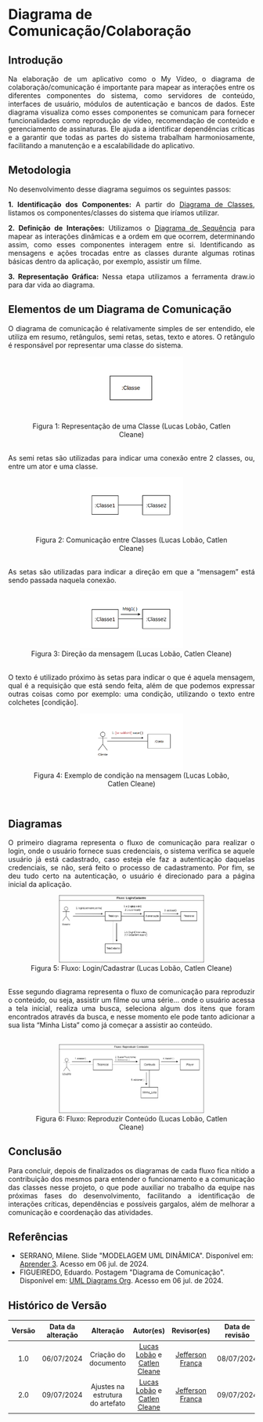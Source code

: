 # Diagrama de Comunicação/Colaboração

## Introdução

<div style="text-align: justify;">
    Na elaboração de um aplicativo como o My Vídeo, o diagrama de colaboração/comunicação é importante para mapear as interações entre os diferentes componentes do sistema, como servidores de conteúdo, interfaces de usuário, módulos de autenticação e bancos de dados. Este diagrama visualiza como esses componentes se comunicam para fornecer funcionalidades como reprodução de vídeo, recomendação de conteúdo e gerenciamento de assinaturas. Ele ajuda a identificar dependências críticas e a garantir que todas as partes do sistema trabalham harmoniosamente, facilitando a manutenção e a escalabilidade do aplicativo.
</div>

## Metodologia

<div style="text-align: justify;">

No desenvolvimento desse diagrama seguimos os seguintes passos:

**1. Identificação dos Componentes:** A partir do [Diagrama de Classes](/docs/Modelagem/2.1.1.1.DiagramadeClasses.md), listamos os componentes/classes do sistema que iríamos utilizar.

**2. Definição de Interações:** Utilizamos o [Diagrama de Sequência](/docs/Modelagem/2.1.2.1.DiagramadeSequencia.md) para mapear as interações dinâmicas e a ordem em que ocorrem, determinando assim, como esses componentes interagem entre si. Identificando as mensagens e ações trocadas entre as classes durante algumas rotinas básicas dentro da aplicação, por exemplo, assistir um filme.

**3. Representação Gráfica:** Nessa etapa utilizamos a ferramenta draw.io para dar vida ao diagrama.

</div>

## Elementos de um Diagrama de Comunicação

<div style="text-align: justify;">
    O diagrama de comunicação é relativamente simples de ser entendido, ele utiliza em resumo, retângulos, semi retas, setas, texto e atores. O retângulo é responsável por representar uma classe do sistema.
</div>
<div style="text-align: center;">
  <figure>
    <img src="../assets/img/modelagem/diagramaComunicacao/classe_com.png" alt="Diagrama de Comunicação 1" width="50%">
    <figcaption>Figura 1: Representação de uma Classe (Lucas Lobão, Catlen Cleane)</figcaption>
  </figure>
</div>

</br>

<div style="text-align: justify;">
    As semi retas são utilizadas para indicar uma conexão entre 2 classes, ou, entre um ator e uma classe.
</div>
<div style="text-align: center;">
  <figure>
    <img src="../assets/img/modelagem/diagramaComunicacao/Comun_class.png" alt="Diagrama de Comunicação 1" width="50%">
    <figcaption>Figura 2: Comunicação entre Classes (Lucas Lobão, Catlen Cleane)</figcaption>
  </figure>
</div>

</br>

<div style="text-align: justify;">
    As setas são utilizadas para indicar a direção em que a “mensagem” está sendo passada naquela conexão.
</div>
<div style="text-align: center;">
  <figure>
    <img src="../assets/img/modelagem/diagramaComunicacao/class_msg.png" alt="Diagrama de Comunicação 1" width="50%">
    <figcaption>Figura 3: Direção da mensagem (Lucas Lobão, Catlen Cleane)</figcaption>
  </figure>
</div>

</br>

<div style="text-align: justify;">
    O texto é utilizado próximo às setas para indicar o que é aquela mensagem, qual é a requisição que está sendo feita, além de que podemos expressar outras coisas como por exemplo: uma condição, utilizando o texto entre colchetes [condição].
</div>
<div style="text-align: center;">
  <figure>
    <img src="../assets/img/modelagem/diagramaComunicacao/class_cond.png" alt="Diagrama de Comunicação 1" width="50%">
    <figcaption>Figura 4: Exemplo de condição na mensagem (Lucas Lobão, Catlen Cleane)</figcaption>
  </figure>
</div>

</br>

## Diagramas
<div style="text-align: justify;">
O primeiro diagrama representa o fluxo de comunicação para realizar o login, onde o usuário fornece suas credenciais, o sistema verifica se aquele usuário já está cadastrado, caso esteja ele faz a autenticação daquelas credenciais, se não, será feito o processo de cadastramento. Por fim, se deu tudo certo na autenticação, o usuário é direcionado para a página inicial da aplicação.
</div>
<div style="text-align: center;">
  <figure>
    <img src="../assets/img/modelagem/diagramaComunicacao/Diagrama_Comunicação.jpg" alt="Diagrama de Comunicação 1" width="70%">
    <figcaption>Figura 5: Fluxo: Login/Cadastrar (Lucas Lobão, Catlen Cleane)</figcaption>
  </figure>
</div>
</br>
<div style="text-align: justify;">
Esse segundo diagrama representa o fluxo de comunicação para reproduzir o conteúdo, ou seja, assistir um filme ou uma série… onde o usuário acessa a tela inicial, realiza uma busca, seleciona algum dos itens que foram encontrados através da busca, e nesse momento ele pode tanto adicionar a sua lista “Minha Lista” como já começar a assistir ao conteúdo.
</div>
</br>
<div style="text-align: center;">
  <figure>
    <img src="../assets/img/modelagem/diagramaComunicacao/Diagram_Comunic_Assistir.drawio.png" alt="Diagrama de Comunicação 1" width="70%">
    <figcaption>Figura 6: Fluxo: Reproduzir Conteúdo (Lucas Lobão, Catlen Cleane)</figcaption>
  </figure>
</div>

## Conclusão

<div style="text-align: justify;">
Para concluir, depois de finalizados os diagramas de cada fluxo fica nítido a contribuição dos mesmos para entender o funcionamento e a comunicação das classes nesse projeto, o que pode auxiliar no trabalho da equipe nas próximas fases do desenvolvimento, facilitando a identificação de interações críticas, dependências e possíveis gargalos, além de melhorar a comunicação e coordenação das atividades.
</div>

## Referências

- SERRANO, Milene. Slide "MODELAGEM UML DINÂMICA". Disponível em: [Aprender 3](https://aprender3.unb.br/pluginfile.php/2790248/mod_label/intro/Arquitetura%20e%20Desenho%20de%20Software%20-%20Aula%20Modelagem%20UML%20Din%C3%A2mica%20-%20Profa.%20Milene.pdf). Acesso em 06 jul. de 2024. </br>
- FIGUEIREDO, Eduardo. Postagem "Diagrama de Comunicação". Disponível em: [UML Diagrams Org](https://homepages.dcc.ufmg.br/~figueiredo/disciplinas/aulas/uml-diagrama-comunicacao_v01.pdf). Acesso em 06 jul. de 2024. </br>

## Histórico de Versão

| Versão | Data da alteração |      Alteração       |                                           Autor(es)                                           |                  Revisor(es)                  | Data de revisão |
| :----: | :---------------: | :------------------: | :-------------------------------------------------------------------------------------------: | :-------------------------------------------: | :-------------: |
|  1.0   |    06/07/2024     | Criação do documento | [Lucas Lobão](https://github.com/lucaslobao-18) e [Catlen Cleane](https://github.com/catlenc) | [Jefferson França](https://github.com/Frans6) |   08/07/2024    |
|  2.0   |    09/07/2024     | Ajustes na estrutura do artefato | [Lucas Lobão](https://github.com/lucaslobao-18) e [Catlen Cleane](https://github.com/catlenc) | [Jefferson França](https://github.com/Frans6) |   09/07/2024    |